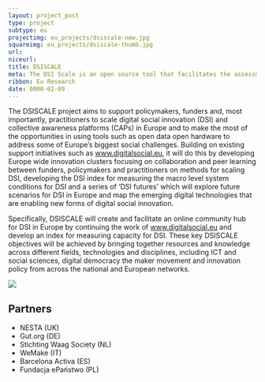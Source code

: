 ```yaml
---
layout: project_post
type: project
subtype: eu
projectimg: eu_projects/dsiscale-new.jpg
squareimg: eu_projects/dsiscale-thumb.jpg
url: 
niceurl: 
title: DSISCALE 
meta: The DSI Scale is an open source tool that facilitates the assessment of DSI projects, taking into account values like knowledge sharing, technological openness and societal impact.
ribbon: Eu Research
date: 0000-02-09
---
```

The DSISCALE project aims to support policymakers, funders and, most importantly, practitioners to scale digital social innovation (DSI) and collective awareness platforms (CAPs) in Europe and to make the most of the opportunities in using tools such as open data open hardware to address some of Europe’s biggest social challenges. Building on existing support initiatives such as www.digitalsocial.eu, it will do this by developing Europe wide innovation clusters focusing on collaboration and peer learning between funders, policymakers and practitioners on methods for scaling DSI, developing the DSI index for measuring the macro level system conditions for DSI and a series of ‘DSI futures’ which will explore future scenarios for DSI in Europe and map the emerging digital technologies that are enabling new forms of digital social innovation.

Specifically, DSISCALE will create and facilitate an online community hub for DSI in Europe by continuing the work of www.digitalsocial.eu and develop an index for measuring capacity for DSI.  These key DSISCALE objectives will be achieved by bringing together resources and knowledge across different fields, technologies and disciplines, including ICT and social sciences, digital democracy the maker movement and innovation policy from across the national and European networks.

<img src="{{site.baseurl}}{{ site.url }}/img/projects/eu_projects/dsiscale-1.png">

## Partners

* NESTA (UK)
* Gut.org (DE)
* Stichting Waag Society (NL)
* WeMake (IT)
* Barcelona Activa (ES)
* Fundacja ePaństwo (PL)